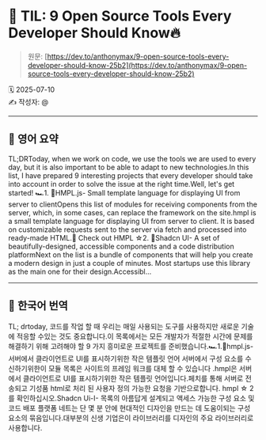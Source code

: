 # 📌 TIL: 9 Open Source Tools Every Developer Should Know🔥

> 원문: [https://dev.to/anthonymax/9-open-source-tools-every-developer-should-know-25b2](https://dev.to/anthonymax/9-open-source-tools-every-developer-should-know-25b2)

🗓 2025-07-10  
✍️ 작성자: @

---

## 🔹 영어 요약

TL;DRToday, when we work on code, we use the tools we are used to every day, but it is also important to be able to adapt to new technologies.In this list, I have prepared 9 interesting projects that every developer should take into account in order to solve the issue at the right time.Well, let's get started! 🏎️1. 🐜HMPL.js- Small template language for displaying UI from server to clientOpens this list of modules for receiving components from the server, which, in some cases, can replace the framework on the site.hmpl is a small template language for displaying UI from server to client. It is based on customizable requests sent to the server via fetch and processed into ready-made HTML.📂 Check out HMPL ☆2. 🧩Shadcn UI- A set of beautifully-designed, accessible components and a code distribution platformNext on the list is a bundle of components that will help you create a modern design in just a couple of minutes. Most startups use this library as the main one for their design.Accessibl...

---

## 🔸 한국어 번역

TL; drtoday, 코드를 작업 할 때 우리는 매일 사용되는 도구를 사용하지만 새로운 기술에 적응할 수있는 것도 중요합니다.이 목록에서는 모든 개발자가 적절한 시간에 문제를 해결하기 위해 고려해야 할 9 가지 흥미로운 프로젝트를 준비했습니다.🏎️1.🐜hmpl.js- 서버에서 클라이언트로 UI를 표시하기위한 작은 템플릿 언어 서버에서 구성 요소를 수신하기위한이 모듈 목록은 사이트의 프레임 워크를 대체 할 수 있습니다 .hmpl은 서버에서 클라이언트로 UI를 표시하기위한 작은 템플릿 언어입니다.페치를 통해 서버로 전송되고 기성품 html로 처리 된 사용자 정의 가능한 요청을 기반으로합니다. hmpl ☆ 2를 확인하십시오.Shadcn Ui-I- 목록의 아름답게 설계되고 액세스 가능한 구성 요소 및 코드 배포 플랫폼 네트는 단 몇 분 안에 현대적인 디자인을 만드는 데 도움이되는 구성 요소의 묶음입니다.대부분의 신생 기업은이 라이브러리를 디자인의 주요 라이브러리로 사용합니다.
